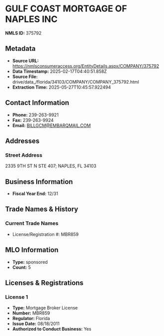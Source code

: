 # GULF COAST MORTGAGE OF NAPLES INC

**NMLS ID:** 375792

## Metadata
- **Source URL:** https://nmlsconsumeraccess.org/EntityDetails.aspx/COMPANY/375792
- **Data Timestamp:** 2025-02-17T04:40:51.858Z
- **Source File:** drive/data_/florida/34103/COMPANY/COMPANY_375792.html
- **Extraction Time:** 2025-05-27T10:45:57.922494

## Contact Information
- **Phone:** 239-263-9921
- **Fax:** 239-263-9924
- **Email:** BILLGCM@EMBARQMAIL.COM

## Addresses
### Street Address
2335 9TH ST N STE 407; NAPLES, FL 34103

## Business Information
- **Fiscal Year End:** 12/31

## Trade Names & History
### Current Trade Names
- License/Registration #: MBR859

## MLO Information
- **Type:** sponsored
- **Count:** 5

## Licenses & Registrations

### License 1
- **Type:** Mortgage Broker License
- **Number:** MBR859
- **Regulator:** Florida
- **Issue Date:** 08/18/2011
- **Authorized to Conduct Business:** Yes
